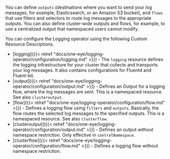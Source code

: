 You can define `outputs` (destinations where you want to send your log messages, for example, Elasticsearch, or an Amazon S3 bucket), and `flows` that use filters and selectors to route log messages to the appropriate outputs. You can also define cluster-wide outputs and flows, for example, to use a centralized output that namespaced users cannot modify.

You can configure the Logging operator using the following Custom Resource Descriptions.

- [logging]({{< relref "docs/one-eye/logging-operator/configuration/logging.md" >}}) - The `logging` resource defines the logging infrastructure for your cluster that collects and transports your log messages. It also contains configurations for Fluentd and Fluent-bit.
- [output]({{< relref "docs/one-eye/logging-operator/configuration/output.md" >}}) - Defines an Output for a logging flow, where the log messages are sent. This is a namespaced resource. See also `clusteroutput`.
- [flow]({{< relref "docs/one-eye/logging-operator/configuration/flow.md" >}}) - Defines a logging flow using `filters` and `outputs`. Basically, the flow routes the selected log messages to the specified outputs. This is a namespaced resource. See also `clusterflow`.
- [clusteroutput]({{< relref "docs/one-eye/logging-operator/configuration/output.md" >}}) - Defines an output without namespace restriction. Only effective in `controlNamespace`.
- [clusterflow]({{< relref "docs/one-eye/logging-operator/configuration/flow.md" >}}) - Defines a logging flow without namespace restriction.
